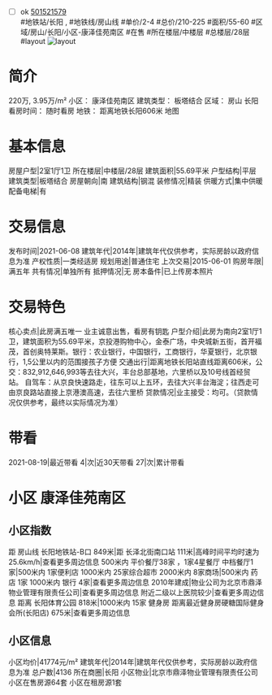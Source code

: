 - [ ] ok [501521579](https://bj.5i5j.com/ershoufang/501521579.html)  
 #地铁站/长阳 ,  #地铁线/房山线
#单价/2-4 #总价/210-225 #面积/55-60   #区域/房山/长阳/小区-康泽佳苑南区 #在售 #所在楼层/中楼层 #总楼层/28层 #layout 
![layout](http://image2a.5i5j.com/scm/HOUSE_CUSTOMER/a0b06b72420d418fa00cf76926951b3a.jpg_P5.jpg) 
# 简介 
 220万,  3.95万/m² 
小区： 康泽佳苑南区
建筑类型： 板塔结合
区域： 房山 长阳
看房时间： 随时看房
地铁： 距离地铁长阳606米 地图
# 基本信息 
 房屋户型|2室1厅1卫
所在楼层|中楼层/28层
建筑面积|55.69平米
户型结构|平层
建筑类型|板塔结合
房屋朝向|南
建筑结构|钢混
装修情况|精装
供暖方式|集中供暖
配备电梯|有
# 交易信息 
 发布时间|2021-06-08
建筑年代|2014年|建筑年代仅供参考，实际房龄以政府信息为准
产权性质|一类经适房
规划用途|普通住宅
上次交易|2015-06-01
购房年限|满五年
共有情况|单独所有
抵押情况|无
房本备件|已上传房本照片
# 交易特色 
 核心卖点|此房满五唯一  业主诚意出售，看房有钥匙
户型介绍|此房为南向2室1厅1卫，建筑面积为55.69平米，京投港购物中心，金泰广场，中央城新五街，首开福茂，首创奥特莱斯。银行：农业银行，中国银行，工商银行，华夏银行，北京银行，1,5公里以内的范围接孩子方便
交通出行|距离地铁长阳站直线距离606米，公交：832,912,646,993等去往大兴，丰台总部基地，六里桥以及10号线首经贸站。 自驾车：从京良快速路走，往东可以上五环，去往大兴丰台海淀；往西走可由京良路站直接上京港澳高速，去往六里桥
贷款情况|业主接受：均可。（贷款情况仅供参考，最终以实际情况为准）
# 带看 
 2021-08-19|最近带看	 4|次|近30天带看	 27|次|累计带看
# 小区 康泽佳苑南区
## 小区指数 
 距 房山线 长阳地铁站-B口 849米|距 长泽北街南口站 111米|高峰时间平均时速为25.6km/h|查看更多周边信息
500米内 平价餐厅38家 ，1家4星餐厅
中档餐厅1家|500米内 1家便利店
1000米内 25家综合超市
2000米内 8家商场|500米内 药店 1家
1000米内 银行 4家|查看更多周边信息
2010年建成|物业公司为北京市鼎泽物业管理有限责任公司|查看更多周边信息
附近二级以上医院较少|查看更多周边信息
距离 长阳体育公园 818米|1000米内 15家 健身房
距离最近健身房硬糖国际健身会所(长阳店) 675米|查看更多周边信息
## 小区信息 
 小区均价|41774元/m²
建筑年代|2014年|建筑年代仅供参考，实际房龄以政府信息为准
总户数|4136
所在商圈|长阳
小区物业|北京市鼎泽物业管理有限责任公司
小区在售房源64套
小区在租房源1套
